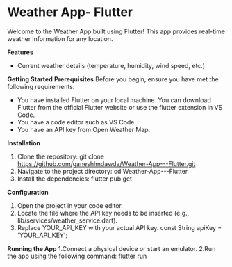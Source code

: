 # Weather App- Flutter

Welcome to the Weather App built using Flutter! This app provides real-time weather information for any location.

**Features**
* Current weather details (temperature, humidity, wind speed, etc.)



**Getting Started**
**Prerequisites**
Before you begin, ensure you have met the following requirements:
* You have installed Flutter on your local machine. You can download Flutter from the official Flutter website or use the flutter extension in VS Code.
* You have a code editor such as VS Code.
* You have an API key from Open Weather Map.

**Installation**
1. Clone the repository: 
git clone https://github.com/ganeshlmdawda/Weather-App---Flutter.git
2. Navigate to the project directory:
cd Weather-App---Flutter
3. Install the dependencies:
flutter pub get

**Configuration**
1. Open the project in your code editor.
2. Locate the file where the API key needs to be inserted (e.g., lib/services/weather_service.dart).
3. Replace YOUR_API_KEY with your actual API key.
   const String apiKey = 'YOUR_API_KEY';

**Running the App**
1.Connect a physical device or start an emulator.
2.Run the app using the following command:
flutter run
